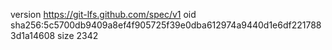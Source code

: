version https://git-lfs.github.com/spec/v1
oid sha256:5c5700db9409a8ef4f905725f39e0dba612974a9440d1e6df2217883d1a14608
size 2342
